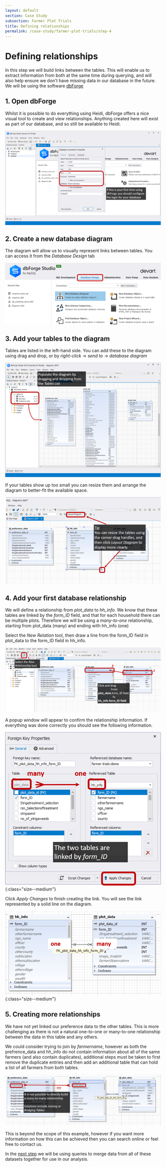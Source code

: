 ```yaml
---
layout: default
section: Case Study
subsection: Farmer Plot Trials
title: Defining relationships
permalink: /case-study/farmer-plot-trials/step-4
---
```


# Defining relationships

In this step we will build links between the tables. This will enable us to extract information from both at the same time during querying, and will also help ensure we don't have missing data in our database in the future. We will be using the software <a href="/tools/db-forge" target="_blank">dbForge</a>

## 1. Open dbForge

Whilst it is possible to do everything using Heidi, dbForge offers a nice visual tool to create and view relationships. Anything created here will exist as part of our database, and so still be available to Heidi.

![image](/assets/images/FarmerTrials/dbforge-1.png)

## 2. Create a new database diagram

The diagram will allow us to visually represent links between tables. You can access it from the _Database Design_ tab

![image](/assets/images/FarmerTrials/dbforge-2.png)

## 3. Add your tables to the diagram

Tables are listed in the left-hand side. You can add these to the diagram using drag and drop, or by _right-click_ -> _send to_ -> _database diagram_

![image](/assets/images/FarmerTrials/dbforge-3.png)

If your tables show up too small you can resize them and arrange the diagram to better-fit the available space.

![image](/assets/images/FarmerTrials/dbforge-4.png)

## 4. Add your first database relationship

We will define a relationship from _plot_data_ to _hh_info_. We know that these tables are linked by the _form_ID_ field, and that for each household there can be multiple plots. Therefore we will be using a _many-to-one_ relationship, starting from plot_data (many) and ending with hh_info (one)

Select the _New Relation_ tool, then draw a line from the form_ID field in plot_data to the form_ID field in hh_info.

![image](/assets/images/FarmerTrials/dbforge-5.png)

A popup window will appear to confirm the relationship information. If everything was done correctly you should see the following information.

![image](/assets/images/FarmerTrials/dbforge-6.png){:class="size--medium"}

Click _Apply Changes_ to finish creating the link. You will see the link represented by a solid line on the diagram.

![image](/assets/images/FarmerTrials/dbforge-7.png){:class="size--medium"}

## 5. Creating more relationships

We have not yet linked our preference data to the other tables. This is more challenging as there is not a natural one-to-one or many-to-one relationship between the data in this table and any others.

We could consider trying to join by _farmername_, however as both the prefrence_data and hh_info do not contain information about all of the same farmers (and also contain duplicates), additional steps must be taken to first remove the duplicate entries and then add an additional table that can hold a list of all farmers from both tables.

![image](/assets/images/FarmerTrials/dbforge-8.png)

This is beyond the scope of this example, however if you want more information on how this can be achieved then you can search online or feel free to contact us.

In the [next step](/case-study/farmer-plot-trials/step-5) we will be using queries to merge data from all of these datasets together for use in our analysis.
